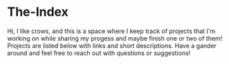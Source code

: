# The-Index
 Hi, I like crows, and this is a space where I keep track of projects that I'm working on while sharing my progess and maybe finish one or two of them! Projects are listed below with links and short descriptions. Have a gander around and feel free to reach out with questions or suggestions!
